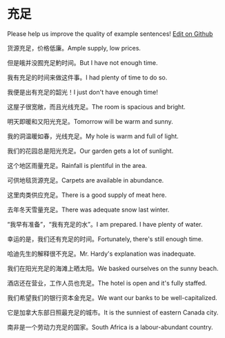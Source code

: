 # 充足

Please help us improve the quality of example sentences! [Edit on Github](https://github.com/jiyushe/jiyu-example-sentence-source/blob/main/chinese/chongzu.md)

<p><span class="chinese">货源充足，价格低廉。</span><span class="english">Ample supply, low prices.</span></p>

<p><span class="chinese">但是皒并没囿充足魡时间。</span><span class="english">But I have not enough time.</span></p>

<p><span class="chinese">我有充足的时间来做这件事。</span><span class="english">I had plenty of time to do so.</span></p>

<p><span class="chinese">我便是出有充足的韶光！</span><span class="english">I just don't have enough time!</span></p>

<p><span class="chinese">这屋子很宽敞，而且光线充足。</span><span class="english">The room is spacious and bright.</span></p>

<p><span class="chinese">明天即暖和又阳光充足。</span><span class="english">Tomorrow will be warm and sunny.</span></p>

<p><span class="chinese">我的洞温暖如春，光线充足。</span><span class="english">My hole is warm and full of light.</span></p>

<p><span class="chinese">我们的花园总是阳光充足。</span><span class="english">Our garden gets a lot of sunlight.</span></p>

<p><span class="chinese">这个地区雨量充足。</span><span class="english">Rainfall is plentiful in the area.</span></p>

<p><span class="chinese">可供地毯货源充足。</span><span class="english">Carpets are available in abundance.</span></p>

<p><span class="chinese">这里肉类供应充足。</span><span class="english">There is a good supply of meat here.</span></p>

<p><span class="chinese">去年冬天雪量充足。</span><span class="english">There was adequate snow last winter.</span></p>

<p><span class="chinese">“我早有准备”，“我有充足的水”。</span><span class="english">I am prepared. I have plenty of water.</span></p>

<p><span class="chinese">幸运的是，我们还有充足的时间。</span><span class="english">Fortunately, there's still enough time.</span></p>

<p><span class="chinese">哈迪先生的解释很不充足。</span><span class="english">Mr. Hardy's explanation was inadequate.</span></p>

<p><span class="chinese">我们在阳光充足的海滩上晒太阳。</span><span class="english">We basked ourselves on the sunny beach.</span></p>

<p><span class="chinese">酒店还在营业，工作人员也充足。</span><span class="english">The hotel is open and it's fully staffed.</span></p>

<p><span class="chinese">我们希望我们的银行资本金充足。</span><span class="english">We want our banks to be well-capitalized.</span></p>

<p><span class="chinese">它是加拿大东部日照最充足的城市。</span><span class="english">It is the sunniest of eastern Canada city.</span></p>

<p><span class="chinese">南非是一个劳动力充足的国家。</span><span class="english">South Africa is a labour-abundant country.</span></p>

